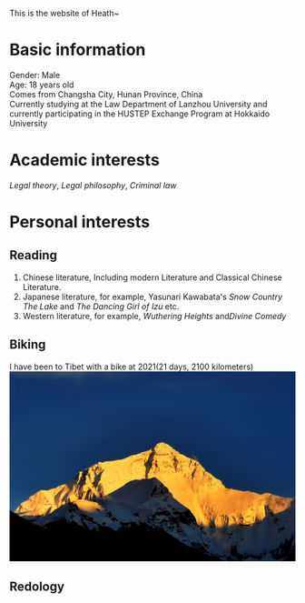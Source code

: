 This is the website of Heath~
# Basic information
Gender: Male  
Age: 18 years old  
Comes from Changsha City, Hunan Province, China  
Currently studying at the Law Department of Lanzhou University and currently participating in the HUSTEP Exchange Program at Hokkaido University  
# Academic interests
_Legal theory_, _Legal philosophy_, _Criminal law_
# Personal interests
## Reading
1. Chinese literature, Including modern Literature and Classical Chinese Literature.
2. Japanese literature, for example, Yasunari Kawabata's *Snow Country* *The Lake* and *The Dancing Girl of Izu*  etc.
3. Western literature, for example, *Wuthering Heights* and*Divine Comedy*
## Biking  
I have been to Tibet with a bike at 2021(21 days, 2100 kilometers)   
![Qomulangma](https://github.com/Sisyphusaa/Sisyphusaa.github.io/raw/main/Qomulangma.jpg)  
## Redology
